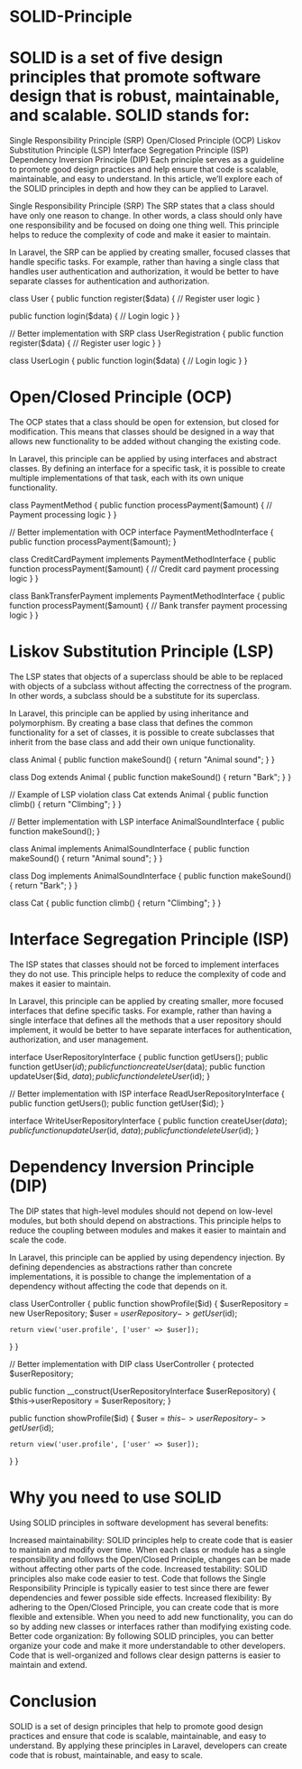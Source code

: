 # SOLID-Principle

# SOLID is a set of five design principles that promote software design that is robust, maintainable, and scalable. SOLID stands for:

Single Responsibility Principle (SRP)
Open/Closed Principle (OCP)
Liskov Substitution Principle (LSP)
Interface Segregation Principle (ISP)
Dependency Inversion Principle (DIP)
Each principle serves as a guideline to promote good design practices and help ensure that code is scalable, maintainable, and easy to understand. In this article, we’ll explore each of the SOLID principles in depth and how they can be applied to Laravel.

Single Responsibility Principle (SRP)
The SRP states that a class should have only one reason to change. In other words, a class should only have one responsibility and be focused on doing one thing well. This principle helps to reduce the complexity of code and make it easier to maintain.

In Laravel, the SRP can be applied by creating smaller, focused classes that handle specific tasks. For example, rather than having a single class that handles user authentication and authorization, it would be better to have separate classes for authentication and authorization.



class User {
  public function register($data) {
    // Register user logic
  }

  public function login($data) {
    // Login logic
  }
}

// Better implementation with SRP
class UserRegistration {
  public function register($data) {
    // Register user logic
  }
}

class UserLogin {
  public function login($data) {
    // Login logic
  }
}

#  Open/Closed Principle (OCP)
The OCP states that a class should be open for extension, but closed for modification. This means that classes should be designed in a way that allows new functionality to be added without changing the existing code.

In Laravel, this principle can be applied by using interfaces and abstract classes. By defining an interface for a specific task, it is possible to create multiple implementations of that task, each with its own unique functionality.


class PaymentMethod {
  public function processPayment($amount) {
    // Payment processing logic
  }
}

// Better implementation with OCP
interface PaymentMethodInterface {
  public function processPayment($amount);
}

class CreditCardPayment implements PaymentMethodInterface {
  public function processPayment($amount) {
    // Credit card payment processing logic
  }
}

class BankTransferPayment implements PaymentMethodInterface {
  public function processPayment($amount) {
    // Bank transfer payment processing logic
  }
}

# Liskov Substitution Principle (LSP)
The LSP states that objects of a superclass should be able to be replaced with objects of a subclass without affecting the correctness of the program. In other words, a subclass should be a substitute for its superclass.

In Laravel, this principle can be applied by using inheritance and polymorphism. By creating a base class that defines the common functionality for a set of classes, it is possible to create subclasses that inherit from the base class and add their own unique functionality.

class Animal {
  public function makeSound() {
    return "Animal sound";
  }
}

class Dog extends Animal {
  public function makeSound() {
    return "Bark";
  }
}

// Example of LSP violation
class Cat extends Animal {
  public function climb() {
    return "Climbing";
  }
}

// Better implementation with LSP
interface AnimalSoundInterface {
  public function makeSound();
}

class Animal implements AnimalSoundInterface {
  public function makeSound() {
    return "Animal sound";
  }
}

class Dog implements AnimalSoundInterface {
  public function makeSound() {
    return "Bark";
  }
}

class Cat {
  public function climb() {
    return "Climbing";
  }
}

# Interface Segregation Principle (ISP)
The ISP states that classes should not be forced to implement interfaces they do not use. This principle helps to reduce the complexity of code and makes it easier to maintain.

In Laravel, this principle can be applied by creating smaller, more focused interfaces that define specific tasks. For example, rather than having a single interface that defines all the methods that a user repository should implement, it would be better to have separate interfaces for authentication, authorization, and user management.

interface UserRepositoryInterface {
  public function getUsers();
  public function getUser($id);
  public function createUser($data);
  public function updateUser($id, $data);
  public function deleteUser($id);
}

// Better implementation with ISP
interface ReadUserRepositoryInterface {
  public function getUsers();
  public function getUser($id);
}

interface WriteUserRepositoryInterface {
  public function createUser($data);
  public function updateUser($id, $data);
  public function deleteUser($id);
}

# Dependency Inversion Principle (DIP)
The DIP states that high-level modules should not depend on low-level modules, but both should depend on abstractions. This principle helps to reduce the coupling between modules and makes it easier to maintain and scale the code.

In Laravel, this principle can be applied by using dependency injection. By defining dependencies as abstractions rather than concrete implementations, it is possible to change the implementation of a dependency without affecting the code that depends on it.

class UserController {
  public function showProfile($id) {
    $userRepository = new UserRepository;
    $user = $userRepository->getUser($id);

    return view('user.profile', ['user' => $user]);
  }
}

// Better implementation with DIP
class UserController {
  protected $userRepository;

  public function __construct(UserRepositoryInterface $userRepository) {
    $this->userRepository = $userRepository;
  }

  public function showProfile($id) {
    $user = $this->userRepository->getUser($id);

    return view('user.profile', ['user' => $user]);
  }
}

# Why you need to use SOLID
Using SOLID principles in software development has several benefits:

Increased maintainability: SOLID principles help to create code that is easier to maintain and modify over time. When each class or module has a single responsibility and follows the Open/Closed Principle, changes can be made without affecting other parts of the code.
Increased testability: SOLID principles also make code easier to test. Code that follows the Single Responsibility Principle is typically easier to test since there are fewer dependencies and fewer possible side effects.
Increased flexibility: By adhering to the Open/Closed Principle, you can create code that is more flexible and extensible. When you need to add new functionality, you can do so by adding new classes or interfaces rather than modifying existing code.
Better code organization: By following SOLID principles, you can better organize your code and make it more understandable to other developers. Code that is well-organized and follows clear design patterns is easier to maintain and extend.

# Conclusion
SOLID is a set of design principles that help to promote good design practices and ensure that code is scalable, maintainable, and easy to understand. By applying these principles in Laravel, developers can create code that is robust, maintainable, and easy to scale.
